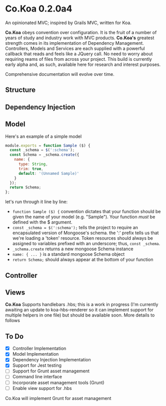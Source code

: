 # Co.Koa 0.2.0a4
An opinionated MVC; inspired by Grails MVC, written for Koa.

**Co.Koa** obeys convention over configuration. It is the fruit of a number of years of study and industry work with MVC products. **Co.Koa's** greatest strength comes in its implementation of Dependency Management.  Controllers, Models and Services are each supplied with a powerful callback that reads and feels like a JQuery call.  No need to worry about requiring reams of files from across your project.  This build is currently early alpha and, as such, available here for research and interest purposes.

Comprehensive documentation will evolve over time.

## Structure


## Dependency Injection


## Model
Here's an example of a simple model
```javascript
module.exports = function Sample ($) {  
  const _schema = $(':schema');   
  const Schema = _schema.create({    
    name: {
      type: String,
      trim: true,
      default: '(Unnamed Sample)'
    }
  });
  return Schema;
};
```
let's run through it line by line:
* `function Sample ($) {` convention dictates that your function should be given the name of your model (e.g. "Sample"). Your function *must* be defined with the $ argument.
* `const _schema = $(':schema');` tells the project to require an encapsulated version of Mongoose's schema. the ':' prefix tells us that we're loading a 'token' resource.  Token resources should always be assigned to variables prefixed with an underscore; thus, `const _schema`.
* `_schema.create` returns a new mongoose Schema instance
* `name: { ... }` is a standard mongoose Schema object
* `return Schema;` should always appear at the bottom of your function

## Controller

## Views
**Co.Koa** Supports handlebars .hbs; this is a work in progress (I'm currently awaiting an update to koa-hbs-renderer so it can implement support for multiple helpers in one file) but should be available soon.  More details to follows

## To Do
- [x] Controller Implementation
- [x] Model Implementation
- [x] Dependency Injection Implementation
- [x] Support for Jest testing
- [ ] Support for Grunt asset management
- [ ] Command line interface
- [ ] Incorporate asset management tools (Grunt)
- [ ] Enable view support for .hbs

Co.Koa will implement Grunt for asset management
